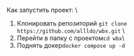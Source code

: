 Как запустить проект: \
1. Клонировать репозиторий `git clone https://github.com/allldo/wbx.git` \
2. Перейти в папку с проектом`cd wbx`\
3. Поднять докер`docker compose up -d`